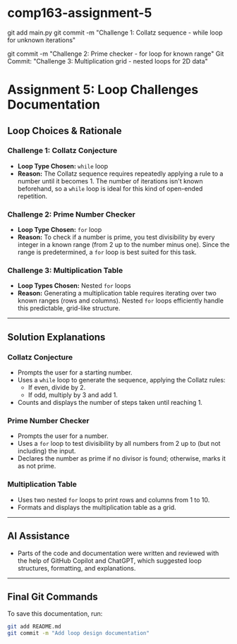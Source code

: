 # comp163-assignment-5
git add main.py
git commit -m "Challenge 1: Collatz sequence - while loop for unknown iterations"

git commit -m "Challenge 2: Prime checker - for loop for known range"
Git Commit: "Challenge 3: Multiplication grid - nested loops for 2D data"
# Assignment 5: Loop Challenges Documentation

## Loop Choices & Rationale

### Challenge 1: Collatz Conjecture
- **Loop Type Chosen:** `while` loop
- **Reason:** The Collatz sequence requires repeatedly applying a rule to a number until it becomes 1. The number of iterations isn't known beforehand, so a `while` loop is ideal for this kind of open-ended repetition.

### Challenge 2: Prime Number Checker
- **Loop Type Chosen:** `for` loop
- **Reason:** To check if a number is prime, you test divisibility by every integer in a known range (from 2 up to the number minus one). Since the range is predetermined, a `for` loop is best suited for this task.

### Challenge 3: Multiplication Table
- **Loop Types Chosen:** Nested `for` loops
- **Reason:** Generating a multiplication table requires iterating over two known ranges (rows and columns). Nested `for` loops efficiently handle this predictable, grid-like structure.

---

## Solution Explanations

### Collatz Conjecture
- Prompts the user for a starting number.
- Uses a `while` loop to generate the sequence, applying the Collatz rules:
  - If even, divide by 2.
  - If odd, multiply by 3 and add 1.
- Counts and displays the number of steps taken until reaching 1.

### Prime Number Checker
- Prompts the user for a number.
- Uses a `for` loop to test divisibility by all numbers from 2 up to (but not including) the input.
- Declares the number as prime if no divisor is found; otherwise, marks it as not prime.

### Multiplication Table
- Uses two nested `for` loops to print rows and columns from 1 to 10.
- Formats and displays the multiplication table as a grid.

---

## AI Assistance

- Parts of the code and documentation were written and reviewed with the help of GitHub Copilot and ChatGPT, which suggested loop structures, formatting, and explanations.

---

## Final Git Commands

To save this documentation, run:
```bash
git add README.md
git commit -m "Add loop design documentation"
```


